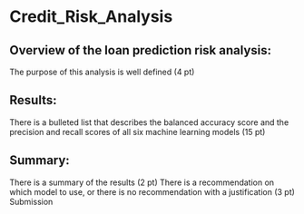 # Credit_Risk_Analysis


## Overview of the loan prediction risk analysis:

The purpose of this analysis is well defined (4 pt)
## Results:

There is a bulleted list that describes the balanced accuracy score and the precision and recall scores of all six machine learning models (15 pt)
## Summary:

There is a summary of the results (2 pt)
There is a recommendation on which model to use, or there is no recommendation with a justification (3 pt)
Submission
